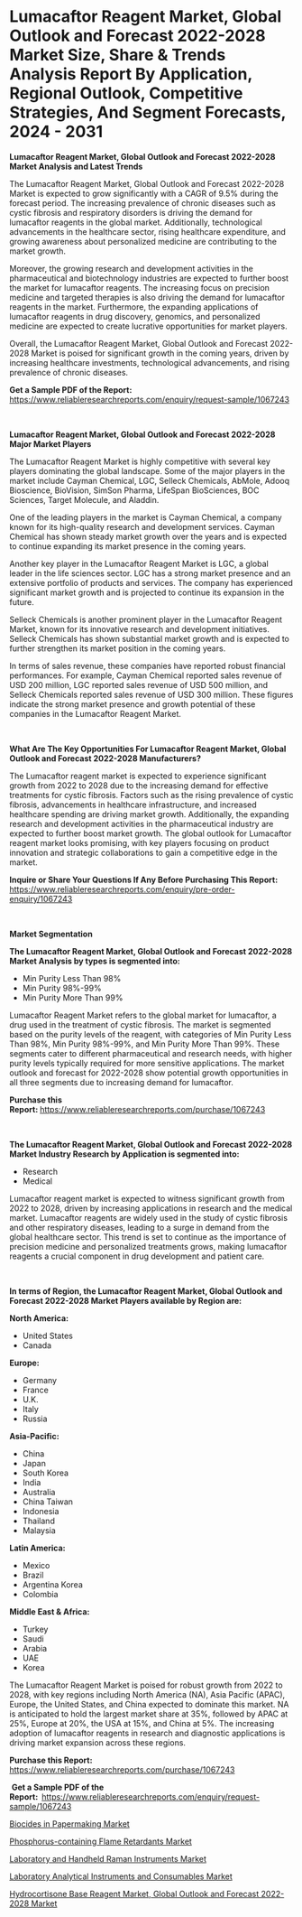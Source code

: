 <p><h1>Lumacaftor Reagent Market, Global Outlook and Forecast 2022-2028 Market Size, Share & Trends Analysis Report By Application, Regional Outlook, Competitive Strategies, And Segment Forecasts, 2024 - 2031</h1></p><p><strong>Lumacaftor Reagent Market, Global Outlook and Forecast 2022-2028 Market Analysis and Latest Trends</strong></p>
<p><p>The Lumacaftor Reagent Market, Global Outlook and Forecast 2022-2028 Market is expected to grow significantly with a CAGR of 9.5% during the forecast period. The increasing prevalence of chronic diseases such as cystic fibrosis and respiratory disorders is driving the demand for lumacaftor reagents in the global market. Additionally, technological advancements in the healthcare sector, rising healthcare expenditure, and growing awareness about personalized medicine are contributing to the market growth.</p><p>Moreover, the growing research and development activities in the pharmaceutical and biotechnology industries are expected to further boost the market for lumacaftor reagents. The increasing focus on precision medicine and targeted therapies is also driving the demand for lumacaftor reagents in the market. Furthermore, the expanding applications of lumacaftor reagents in drug discovery, genomics, and personalized medicine are expected to create lucrative opportunities for market players.</p><p>Overall, the Lumacaftor Reagent Market, Global Outlook and Forecast 2022-2028 Market is poised for significant growth in the coming years, driven by increasing healthcare investments, technological advancements, and rising prevalence of chronic diseases.</p></p>
<p><strong>Get a Sample PDF of the Report:&nbsp;</strong> <a href="https://www.reliableresearchreports.com/enquiry/request-sample/1067243">https://www.reliableresearchreports.com/enquiry/request-sample/1067243</a></p>
<p>&nbsp;</p>
<p><strong>Lumacaftor Reagent Market, Global Outlook and Forecast 2022-2028 Major Market Players</strong></p>
<p><p>The Lumacaftor Reagent Market is highly competitive with several key players dominating the global landscape. Some of the major players in the market include Cayman Chemical, LGC, Selleck Chemicals, AbMole, Adooq Bioscience, BioVision, SimSon Pharma, LifeSpan BioSciences, BOC Sciences, Target Molecule, and Aladdin.</p><p>One of the leading players in the market is Cayman Chemical, a company known for its high-quality research and development services. Cayman Chemical has shown steady market growth over the years and is expected to continue expanding its market presence in the coming years.</p><p>Another key player in the Lumacaftor Reagent Market is LGC, a global leader in the life sciences sector. LGC has a strong market presence and an extensive portfolio of products and services. The company has experienced significant market growth and is projected to continue its expansion in the future.</p><p>Selleck Chemicals is another prominent player in the Lumacaftor Reagent Market, known for its innovative research and development initiatives. Selleck Chemicals has shown substantial market growth and is expected to further strengthen its market position in the coming years.</p><p>In terms of sales revenue, these companies have reported robust financial performances. For example, Cayman Chemical reported sales revenue of USD 200 million, LGC reported sales revenue of USD 500 million, and Selleck Chemicals reported sales revenue of USD 300 million. These figures indicate the strong market presence and growth potential of these companies in the Lumacaftor Reagent Market.</p></p>
<p>&nbsp;</p>
<p><strong>What Are The Key Opportunities For Lumacaftor Reagent Market, Global Outlook and Forecast 2022-2028 Manufacturers?</strong></p>
<p><p>The Lumacaftor reagent market is expected to experience significant growth from 2022 to 2028 due to the increasing demand for effective treatments for cystic fibrosis. Factors such as the rising prevalence of cystic fibrosis, advancements in healthcare infrastructure, and increased healthcare spending are driving market growth. Additionally, the expanding research and development activities in the pharmaceutical industry are expected to further boost market growth. The global outlook for Lumacaftor reagent market looks promising, with key players focusing on product innovation and strategic collaborations to gain a competitive edge in the market.</p></p>
<p><strong>Inquire or Share Your Questions If Any Before Purchasing This Report:</strong> <a href="https://www.reliableresearchreports.com/enquiry/pre-order-enquiry/1067243">https://www.reliableresearchreports.com/enquiry/pre-order-enquiry/1067243</a></p>
<p>&nbsp;</p>
<p><strong>Market Segmentation</strong></p>
<p><strong>The Lumacaftor Reagent Market, Global Outlook and Forecast 2022-2028 Market Analysis by types is segmented into:</strong></p>
<p><ul><li>Min Purity Less Than 98%</li><li>Min Purity 98%-99%</li><li>Min Purity More Than 99%</li></ul></p>
<p><p>Lumacaftor Reagent Market refers to the global market for lumacaftor, a drug used in the treatment of cystic fibrosis. The market is segmented based on the purity levels of the reagent, with categories of Min Purity Less Than 98%, Min Purity 98%-99%, and Min Purity More Than 99%. These segments cater to different pharmaceutical and research needs, with higher purity levels typically required for more sensitive applications. The market outlook and forecast for 2022-2028 show potential growth opportunities in all three segments due to increasing demand for lumacaftor.</p></p>
<p><strong>Purchase this Report:&nbsp;</strong><a href="https://www.reliableresearchreports.com/purchase/1067243">https://www.reliableresearchreports.com/purchase/1067243</a></p>
<p>&nbsp;</p>
<p><strong>The Lumacaftor Reagent Market, Global Outlook and Forecast 2022-2028 Market Industry Research by Application is segmented into:</strong></p>
<p><ul><li>Research</li><li>Medical</li></ul></p>
<p><p>Lumacaftor reagent market is expected to witness significant growth from 2022 to 2028, driven by increasing applications in research and the medical market. Lumacaftor reagents are widely used in the study of cystic fibrosis and other respiratory diseases, leading to a surge in demand from the global healthcare sector. This trend is set to continue as the importance of precision medicine and personalized treatments grows, making lumacaftor reagents a crucial component in drug development and patient care.</p></p>
<p>&nbsp;</p>
<p><strong>In terms of Region, the Lumacaftor Reagent Market, Global Outlook and Forecast 2022-2028 Market Players available by Region are:</strong></p>
<p>
    <p> <strong> North America: </strong>
        <ul>
            <li>United States</li>
            <li>Canada</li>
        </ul>
        </p> 
    <p> <strong> Europe: </strong>
        <ul>
            <li>Germany</li>
            <li>France</li>
            <li>U.K.</li>
            <li>Italy</li>
            <li>Russia</li>
        </ul>
        </p> 
    <p> <strong> Asia-Pacific: </strong>
        <ul>
            <li>China</li>
            <li>Japan</li>
            <li>South Korea</li>
            <li>India</li>
            <li>Australia</li>
            <li>China Taiwan</li>
            <li>Indonesia</li>
            <li>Thailand</li>
            <li>Malaysia</li>
        </ul>
        </p> 
    <p> <strong> Latin America: </strong>
        <ul>
            <li>Mexico</li>
            <li>Brazil</li>
            <li>Argentina Korea</li>
            <li>Colombia</li>
        </ul>
        </p> 
    <p> <strong> Middle East & Africa: </strong>
        <ul>
            <li>Turkey</li>
            <li>Saudi</li>
            <li>Arabia</li>
            <li>UAE</li>
            <li>Korea</li>
        </ul>
    </p>
    </p>
<p><p>The Lumacaftor Reagent Market is poised for robust growth from 2022 to 2028, with key regions including North America (NA), Asia Pacific (APAC), Europe, the United States, and China expected to dominate this market. NA is anticipated to hold the largest market share at 35%, followed by APAC at 25%, Europe at 20%, the USA at 15%, and China at 5%. The increasing adoption of lumacaftor reagents in research and diagnostic applications is driving market expansion across these regions.</p></p>
<p><strong>Purchase this Report: </strong><a href="https://www.reliableresearchreports.com/purchase/1067243">https://www.reliableresearchreports.com/purchase/1067243</a></p>
<p>&nbsp;<strong>Get a Sample PDF of the Report:&nbsp;&nbsp;</strong><a href="https://www.reliableresearchreports.com/enquiry/request-sample/1067243">https://www.reliableresearchreports.com/enquiry/request-sample/1067243</a></p>
<p><strong></strong></p>
<p><p><a href="https://issuu.com/reportprime-2/docs/biocides-in-papermaking-market-size-2030.pptx">Biocides in Papermaking Market</a></p><p><a href="https://issuu.com/reportprime-2/docs/phosphorus-containing-flame-retardants-market-size">Phosphorus-containing Flame Retardants Market</a></p><p><a href="https://medium.com/@cierrahayes645/laboratory-and-handheld-raman-instruments-market-exploring-market-share-market-trends-and-future-f743ab7b0dfc">Laboratory and Handheld Raman Instruments Market</a></p><p><a href="https://medium.com/@cierrahayes645/laboratory-analytical-instruments-and-consumables-market-report-reveals-the-latest-trends-and-b7315b79999c">Laboratory Analytical Instruments and Consumables Market</a></p><p><a href="https://github.com/RichRobinson5/Market-Research-Report-List-3/blob/main/hydrocortisone-base-reagent-market-global-outlook-and-forecast-2022-2028-market.md">Hydrocortisone Base Reagent Market, Global Outlook and Forecast 2022-2028 Market</a></p></p>